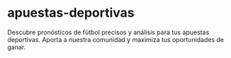 # apuestas-deportivas
Descubre pronósticos de fútbol precisos y análisis para tus apuestas deportivas. Aporta a nuestra comunidad y maximiza tus oportunidades de ganar.
